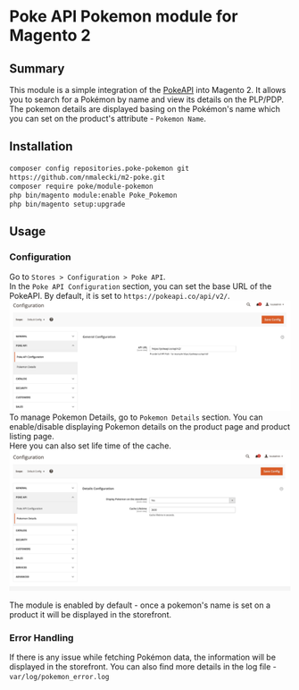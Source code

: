 # Poke API Pokemon module for Magento 2

## Summary
This module is a simple integration of the [PokeAPI](https://pokeapi.co/) into Magento 2. It allows you to search for a Pokémon by name and view its details on the PLP/PDP.\
The pokemon details are displayed basing on the Pokémon's name which you can set on the product's attribute - `Pokemon Name`.

## Installation
```
composer config repositories.poke-pokemon git https://github.com/nmalecki/m2-poke.git
composer require poke/module-pokemon
php bin/magento module:enable Poke_Pokemon
php bin/magento setup:upgrade
```
## Usage
### Configuration
Go to `Stores > Configuration > Poke API`.\
In the `Poke API Configuration` section, you can set the base URL of the PokeAPI. By default, it is set to `https://pokeapi.co/api/v2/`. \
![Poke API](https://raw.githubusercontent.com/nmalecki/m2-poke/main/docs/poke_api_config.png)
To manage Pokemon Details, go to `Pokemon Details` section. You can enable/disable displaying Pokemon details on the product page and product listing page.\
Here you can also set life time of the cache.
![Pokemon Details](https://raw.githubusercontent.com/nmalecki/m2-poke/main/docs/pokemon_details_config.png)

The module is enabled by default - once a pokemon's name is set on a product it will be displayed in the storefront.

### Error Handling
If there is any issue while fetching Pokémon data, the information will be displayed in the storefront.
You can also find more details in the log file - `var/log/pokemon_error.log`
